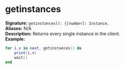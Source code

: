 # getinstances
**Signature:** `getinstances(): {[number]: Instance.` <br>
**Aliases:** N/A <br>
**Description:** Returns every single instance in the client. <br>
**Example:**
```lua
for i,v in next, getinstances() do
	print(i,v)
	wait()
end
```
